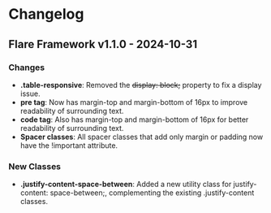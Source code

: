 # Changelog

## Flare Framework v1.1.0 - 2024-10-31

### Changes
* **.table-responsive**: Removed the ~~display: block;~~ property to fix a display issue.
* **pre tag**: Now has margin-top and margin-bottom of 16px to improve readability of surrounding text.
* **code tag**: Also has margin-top and margin-bottom of 16px for better readability of surrounding text.
* **Spacer classes**: All spacer classes that add only margin or padding now have the !important attribute.

### New Classes
* **.justify-content-space-between**: Added a new utility class for justify-content: space-between;, complementing the existing .justify-content classes.